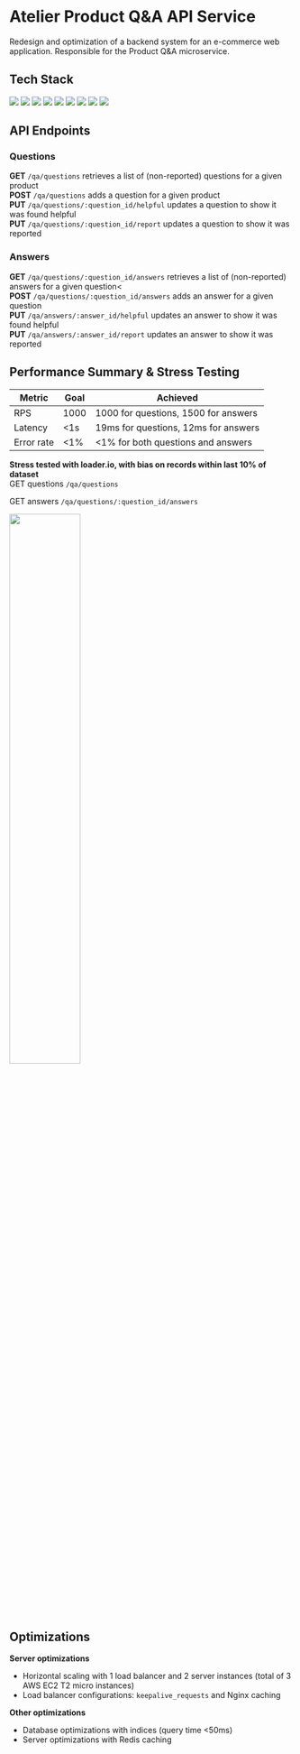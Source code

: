 # Atelier Product Q&A API Service
Redesign and optimization of a backend system for an e-commerce web application. Responsible for the Product Q&A microservice.

## Tech Stack <br>
<div align='left'>
<img src='https://img.shields.io/badge/JavaScript-F7DF1E?style=for-the-badge&logo=JavaScript&logoColor=white' />
<img src='https://img.shields.io/badge/Node.js-339933.svg?style=for-the-badge&logo=nodedotjs&logoColor=white' />
<img src='https://img.shields.io/badge/Express-000000.svg?style=for-the-badge&logo=Express&logoColor=white' />
<img src='https://img.shields.io/badge/PostgreSQL-4169E1.svg?style=for-the-badge&logo=PostgreSQL&logoColor=white' />
<img src='https://img.shields.io/badge/redis-%23DD0031.svg?style=for-the-badge&logo=redis&logoColor=white' />
<img src='https://img.shields.io/badge/npm-CB3837?style=for-the-badge&logo=npm&logoColor=white' />
<img src='https://img.shields.io/badge/Postman-FF6C37.svg?style=for-the-badge&logo=Postman&logoColor=white' />
<img src='https://img.shields.io/badge/Amazon%20AWS-232F3E.svg?style=for-the-badge&logo=Amazon-AWS&logoColor=white' />
<img src='https://img.shields.io/badge/nginx-%23009639.svg?style=for-the-badge&logo=nginx&logoColor=white' />
</div>

## API Endpoints <br>

### Questions <br>
**GET** `/qa/questions` retrieves a list of (non-reported) questions for a given product<br>
**POST** `/qa/questions` adds a question for a given product<br>
**PUT** `/qa/questions/:question_id/helpful` updates a question to show it was found helpful<br>
**PUT** `/qa/questions/:question_id/report` updates a question to show it was reported<br>

### Answers
**GET** `/qa/questions/:question_id/answers` retrieves a list of (non-reported) answers for a given question<<br>
**POST** `/qa/questions/:question_id/answers` adds an answer for a given question<br>
**PUT** `/qa/answers/:answer_id/helpful` updates an answer to show it was found helpful<br>
**PUT** `/qa/answers/:answer_id/report` updates an answer to show it was reported<br>

## Performance Summary & Stress Testing
| Metric | Goal | Achieved |
| --- | --- | --- |
| RPS | 1000 | 1000 for questions, 1500 for answers |
| Latency | <1s | 19ms for questions, 12ms for answers |
| Error rate | <1% | <1% for both questions and answers |

**Stress tested with loader.io, with bias on records within last 10% of dataset** <br>
GET questions `/qa/questions`<br>



GET answers `/qa/questions/:question_id/answers`<br>
<div align='left'>
<img src='https://user-images.githubusercontent.com/112139070/226143981-39c5515d-ea44-42db-99e2-c79f55c74237.png' width=50% />
</div>

## Optimizations <br>
**Server optimizations** <br>
- Horizontal scaling with 1 load balancer and 2 server instances (total of 3 AWS EC2 T2 micro instances)
- Load balancer configurations: `keepalive_requests` and Nginx caching


**Other optimizations** <br>
- Database optimizations with indices (query time <50ms)
- Server optimizations with Redis caching

